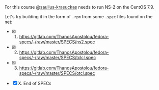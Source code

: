 For this course [@saulius-krasuckas](saulius-krasuckas) needs to run NS-2 on the CentOS 7.9.

Let's try building it in the form of `.rpm` from some `.spec` files found on the net:

- [x] 1. https://gitlab.com/ThanosApostolou/fedora-specs/-/raw/master/SPECS/ns2.spec
- [x] 2. https://gitlab.com/ThanosApostolou/fedora-specs/-/raw/master/SPECS/tclcl.spec
- [x] 3. https://gitlab.com/ThanosApostolou/fedora-specs/-/raw/master/SPECS/otcl.spec
- [x] X. End of SPECs


